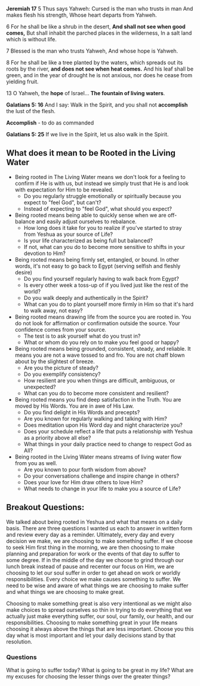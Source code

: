 **Jeremiah 17**
5 Thus says Yahweh:
Cursed is the man who trusts in man
And makes flesh his strength,
Whose heart departs from Yahweh.

6 For he shall be like a shrub in the desert,
**And shall not see when good comes,**
But shall inhabit the parched places in the wilderness,
In a salt land which is without life.

7 Blessed is the man who trusts Yahweh,
And whose hope is Yahweh.

8 For he shall be like a tree planted by the waters, 
which spreads out its roots by the river, 
**and does not see when heat comes.** 
And his leaf shall be green, 
and in the year of drought he is not anxious, 
nor does he cease from yielding fruit​.

13 O Yahweh, the **hope** of Israel...
**The fountain of living waters**.

**Galatians 5: 16** 
And I say: Walk in the Spirit, and you shall not **accomplish** the lust of the flesh.

**Accomplish** - to do as commanded

**Galatians 5: 25** 
If we live in the Spirit, let us also walk in the Spirit.

## What does it mean to be Rooted in the Living Water

- Being rooted in The Living Water means we don't look for a feeling to confirm if He is with us, but instead we simply trust that He is and look with expectation for Him to be revealed.
	- Do you regularly struggle emotionally or spiritually because you expect to "feel God", but can't?
	- Instead of expecting to "feel God", what should you expect?
- Being rooted means being able to quickly sense when we are off-balance and easily adjust ourselves to rebalance. 
	- How long does it take for you to realize if you've started to stray from Yeshua as your source of Life? 
	- Is your life characterized as being full but balanced? 
	- If not, what can you do to become more sensitive to shifts in your devotion to Him?
- Being rooted means being firmly set, entangled, or bound. In other words, it's not easy to go back to Egypt (serving selfish and fleshly desire) 
	- Do you find yourself regularly having to walk back from Egypt? 
	- Is every other week a toss-up of if you lived just like the rest of the world? 
	- Do you walk deeply and authentically in the Spirit?
	- What can you do to plant yourself more firmly in Him so that it's hard to walk away, not easy?
- Being rooted means drawing life from the source you are rooted in. You do not look for affirmation or confirmation outside the source. Your confidence comes from your source. 
	- The test is to ask yourself what do you trust in? 
	- What or whom do you rely on to make you feel good or happy?
- Being rooted means being grounded, consistent, steady, and reliable. It means you are not a wave tossed to and fro. You are not chaff blown about by the slightest of breeze. 
	- Are you the picture of steady? 
	- Do you exemplify consistency? 
	- How resilient are you when things are difficult, ambiguous, or unexpected?
	- What can you do to become more consistent and resilient?
- Being rooted means you find deep satisfaction in the Truth. You are moved by His Words. You are in awe of His Law. 
	- Do you find delight in His Words and precepts? 
	- Are you known for regularly walking and talking with Him? 
	- Does meditation upon His Word day and night characterize you? 
	- Does your schedule reflect a life that puts a relationship with Yeshua as a priority above all else?
	- What things in your daily practice need to change to respect God as All?
- Being rooted in the Living Water means streams of living water flow from you as well. 
	- Are you known to pour forth wisdom from above? 
	- Do your conversations challenge and inspire change in others? 
	- Does your love for Him draw others to love Him?
	- What needs to change in your life to make you a source of Life?


## Breakout Questions:

We talked about being rooted in Yeshua and what that means on a daily basis. There are three questions I wanted us each to answer in written form and review every day as a reminder. Ultimately, every day and every decision we make, we are choosing to make something suffer. If we choose to seek Him first thing in the morning, we are then choosing to make planning and preparation for work or the events of that day to suffer to some degree. If in the middle of the day we choose to grind through our lunch break instead of pause and recenter our focus on Him, we are choosing to let our soul suffer in order to get ahead on work or worldly responsibilities. Every choice we make causes something to suffer. We need to be wise and aware of what things we are choosing to make suffer and what things we are choosing to make great. 

Choosing to make something great is also very intentional as we might also make choices to spread ourselves so thin in trying to do everything that we actually just make everything suffer, our soul, our family, our health, and our responsibilities. Choosing to make something great in your life means choosing it always above the things that are less important. Choose you this day what is most important and let your daily decisions stand by that resolution.

### Questions
What is going to suffer today?
What is going to be great in my life?
What are my excuses for choosing the lesser things over the greater things?